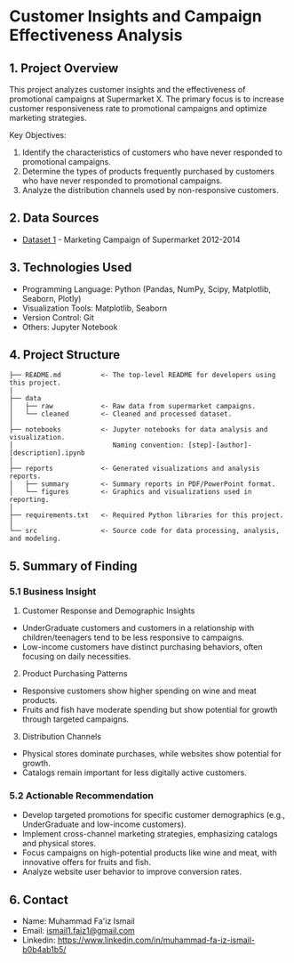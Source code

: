 <h1> Customer Insights and Campaign Effectiveness Analysis </h1>

## 1. Project Overview
This project analyzes customer insights and the effectiveness of promotional campaigns at Supermarket X. The primary focus is to increase customer responsiveness rate to promotional campaigns and optimize marketing strategies.

Key Objectives:
1. Identify the characteristics of customers who have never responded to promotional campaigns.
2. Determine the types of products frequently purchased by customers who have never responded to promotional campaigns.
3. Analyze the distribution channels used by non-responsive customers.

## 2. Data Sources
- [Dataset 1](https://www.kaggle.com/datasets/rodsaldanha/arketing-campaign) - Marketing Campaign of Supermarket 2012-2014


## 3. Technologies Used
- Programming Language: Python (Pandas, NumPy, Scipy, Matplotlib, Seaborn, Plotly)
- Visualization Tools: Matplotlib, Seaborn
- Version Control: Git
- Others: Jupyter Notebook

## 4. Project Structure

```
├── README.md          <- The top-level README for developers using this project.
|
├── data
│   ├── raw            <- Raw data from supermarket campaigns.
│   └── cleaned        <- Cleaned and processed dataset.
│
├── notebooks          <- Jupyter notebooks for data analysis and visualization.
│                         Naming convention: [step]-[author]-[description].ipynb
│
├── reports            <- Generated visualizations and analysis reports.
│   ├── summary        <- Summary reports in PDF/PowerPoint format.
│   └── figures        <- Graphics and visualizations used in reporting.
│
├── requirements.txt   <- Required Python libraries for this project.
│
└── src                <- Source code for data processing, analysis, and modeling.

```

## 5. Summary of Finding
### 5.1 Business Insight
1. Customer Response and Demographic Insights
- UnderGraduate customers and customers in a relationship with children/teenagers tend to be less responsive to campaigns.
- Low-income customers have distinct purchasing behaviors, often focusing on daily necessities.
  
2. Product Purchasing Patterns
- Responsive customers show higher spending on wine and meat products.
- Fruits and fish have moderate spending but show potential for growth through targeted campaigns.

3. Distribution Channels
- Physical stores dominate purchases, while websites show potential for growth.
- Catalogs remain important for less digitally active customers.
  
### 5.2 Actionable Recommendation
- Develop targeted promotions for specific customer demographics (e.g., UnderGraduate and low-income customers).
- Implement cross-channel marketing strategies, emphasizing catalogs and physical stores.
- Focus campaigns on high-potential products like wine and meat, with innovative offers for fruits and fish.
- Analyze website user behavior to improve conversion rates.

## 6. Contact
- Name: Muhammad Fa'iz Ismail
- Email: ismail1.faiz1@gmail.com
- Linkedin: https://www.linkedin.com/in/muhammad-fa-iz-ismail-b0b4ab1b5/
